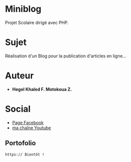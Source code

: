 # Miniblog
Projet Scolaire dirigé avec PHP. 

# Sujet
Réalisation d'un Blog pour la publication d'articles en ligne...

# Auteur
* **Hegel Khaled F. Motokoua Z.**

# Social
* [Page Facebook](https://www.facebook.com/appenligne) 
* [ma chaîne Youtube](https://www.youtube.com/channel/UCpF8HCFJADce_5Iyfbjudbw)

## Portofolio
```
https:// Bientôt !
```
